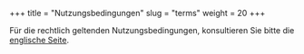 +++
title = "Nutzungsbedingungen"
slug = "terms"
weight = 20
+++

Für die rechtlich geltenden Nutzungsbedingungen, konsultieren Sie bitte die [englische Seite](/legal-stuff/terms).
